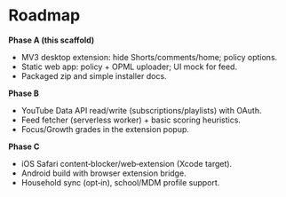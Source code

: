 
# Roadmap

**Phase A (this scaffold)**
- MV3 desktop extension: hide Shorts/comments/home; policy options.
- Static web app: policy + OPML uploader; UI mock for feed.
- Packaged zip and simple installer docs.

**Phase B**
- YouTube Data API read/write (subscriptions/playlists) with OAuth.
- Feed fetcher (serverless worker) + basic scoring heuristics.
- Focus/Growth grades in the extension popup.

**Phase C**
- iOS Safari content‑blocker/web‑extension (Xcode target).
- Android build with browser extension bridge.
- Household sync (opt‑in), school/MDM profile support.
